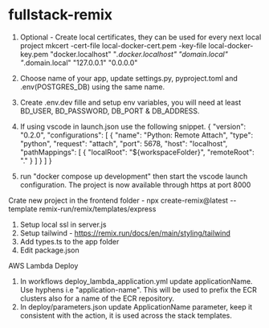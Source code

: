 # fullstack-remix

<!-- Backend -->
1. Optional - Create local certificates, they can be used for every next local project
mkcert -cert-file local-docker-cert.pem -key-file local-docker-key.pem "docker.localhost" "*.docker.localhost" "domain.local" "*.domain.local" "127.0.0.1" "0.0.0.0"

2. Choose name of your app, update settings.py, pyproject.toml and .env(POSTGRES_DB) using the same name.
3. Create .env.dev fille and setup env variables, you will need at least BD_USER, BD_PASSWORD, DB_PORT & DB_ADDRESS.
4. If using vscode in launch.json use the following snippet.
{
    "version": "0.2.0",
    "configurations": [
        {
            "name": "Python: Remote Attach",
            "type": "python",
            "request": "attach",
            "port": 5678,
            "host": "localhost",
            "pathMappings": [
                {
                    "localRoot": "${workspaceFolder}",
                    "remoteRoot": "."
                }
            ]
        }
    ]
}
5. run "docker compose up development" then start the vscode launch configuration. The project is now available through https at port 8000

<!-- Frontend -->
Crate new project in the frontend folder - npx create-remix@latest --template remix-run/remix/templates/express
1. Setup local ssl in server.js
2. Setup tailwind - https://remix.run/docs/en/main/styling/tailwind
3. Add types.ts to the app folder
4. Edit package.json

<!-- Deployment -->
AWS Lambda Deploy
1. In workflows deploy_lambda_application.yml update applicationName. Use hyphens i.e "application-name". This will be used to prefix the ECR clusters also for a name of the ECR repository.
2. In deploy/parameters.json update ApplicationName parameter, keep it consistent with the action, it is used across
the stack templates.
